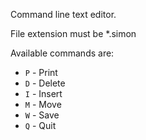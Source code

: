 Command line text editor.

File extension must be *.simon

Available commands are:

- `P` - Print
- `D` - Delete
- `I` - Insert
- `M` - Move
- `W` - Save
- `Q` - Quit
